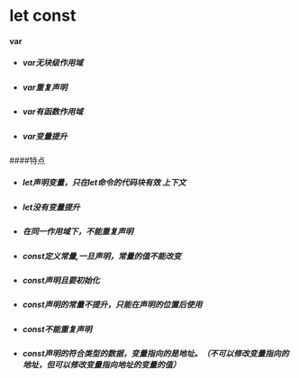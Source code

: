 # let const

#### var
+ ##### var无块级作用域
+ ##### var重复声明
+ ##### var有函数作用域
+ ##### var变量提升

####特点
+ ##### let声明变量，只在let命令的代码块有效 上下文
+ ##### let没有变量提升
+ ##### 在同一作用域下，不能重复声明
+ ##### const定义常量,一旦声明，常量的值不能改变
+ ##### const声明且要初始化
+ ##### const声明的常量不提升，只能在声明的位置后使用
+ ##### const不能重复声明
+ ##### const声明的符合类型的数据，变量指向的是地址。（不可以修改变量指向的地址，但可以修改变量指向地址的变量的值）
